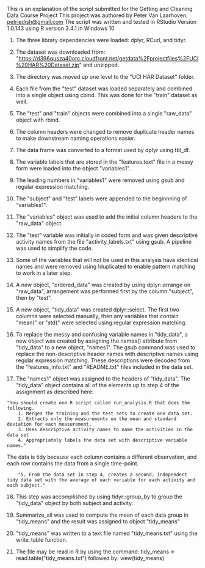 This is an explanation of the script submitted for the Getting and Cleaning Data Course Project
This project was authored by Peter Van Laarhoven, petriedish@gmail.com
The script was written and tested in RStudio Version 1.0.143 using R version 3.4.1 in Windows 10

1. The three library dependencies were loaded: dplyr, RCurl, and tidyr.

2. The dataset was downloaded from: "https://d396qusza40orc.cloudfront.net/getdata%2Fprojectfiles%2FUCI%20HAR%20Dataset.zip" and unzipped.

3. The directory was moved up one level to the "UCI HAR Dataset" folder.

4. Each file from the "test" dataset was loaded separately and combined into a single object using cbind.
This was done for the "train" dataset as well. 

5. The "test" and "train" objects were combined into a single "raw_data" object with rbind.

6. The column headers were changed to remove duplicate header names to make downstream naming operations easier.

7. The data frame was converted to a format used by dplyr using tbl_df.

8. The variable labels that are stored in the "features.text" file in a messy form were loaded into the object "variables1".

9. The leading numbers in "variables1" were removed using gsub and regular expression matching.  

10. The "subject" and "test" labels were appended to the beginnning of "variables1".

11. The "variables" object was used to add the initial column headers to the "raw_data" object.

12. The "test" variable was initially in coded form and was given descriptive activity names from the file "activity_labels.txt" using gsub.  A pipeline was used to simplify the code.  

13. Some of the variables that will not be used in this analysis have identical names and were removed using !duplicated to enable pattern matching to work in a later step.

14. A new object, "ordered_data" was created by using dplyr::arrange on "raw_data", arrangement was performed first by the column "subject", then by "test".

15. A new object, "tidy_data" was created dplyr::select.  The first two columns were selected manually, then any variables that contain "mean(" or "std(" were selected using regular expression matching. 

16.  To replace the messy and confusing variable names in "tidy_data", a new object was created by assigning the names() attribute from "tidy_data" to a new object, "names1".   The gsub command was used to replace the non-descriptive header names with descriptive names using regular expression matching.  These descriptions were decoded from the "features_info.txt" and "README.txt" files included in the data set. 

17.  The "names1" object was assigned to the headers of "tidy_data".  The "tidy_data" object contains all of the elements up to step 4 of the assignment as described here:

	"You should create one R script called run_analysis.R that does the following.
		1. Merges the training and the test sets to create one data set.
		2. Extracts only the measurements on the mean and standard deviation for each measurement.
		3. Uses descriptive activity names to name the activities in the data set
		4. Appropriately labels the data set with descriptive variable names."

  The data is tidy because each column contains a different observation, and each row contains the data from a single time-point.

  
		"5. From the data set in step 4, creates a second, independent tidy data set with the average of each variable for each activity and each subject."
		
18. This step was accomplished by using tidyr::group_by to group the "tidy_data" object by both subject and activity.

19.  Summarize_all was used to compute the mean of each data group in "tidy_means" and the result was assigned to object "tidy_means"

20.  "tidy_means" was written to a text file named "tidy_means.txt" using the write_table function.

21.  The file may be read in R by using the command: tidy_means <- read.table("tidy_means.txt") followed by: view(tidy_means)

